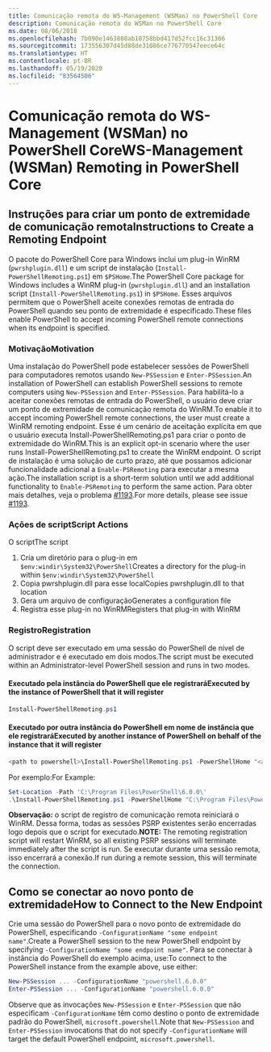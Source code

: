 ```yaml
---
title: Comunicação remota do WS-Management (WSMan) no PowerShell Core
description: Comunicação remota do WSMan no PowerShell Core
ms.date: 08/06/2018
ms.openlocfilehash: 7b090e1463808ab10758bbd417d52fcc16c31366
ms.sourcegitcommit: 173556307d45d88de31086ce776770547eece64c
ms.translationtype: HT
ms.contentlocale: pt-BR
ms.lasthandoff: 05/19/2020
ms.locfileid: "83564506"
---
```

# <a name="ws-management-wsman-remoting-in-powershell-core"></a><span data-ttu-id="82370-103">Comunicação remota do WS-Management (WSMan) no PowerShell Core</span><span class="sxs-lookup"><span data-stu-id="82370-103">WS-Management (WSMan) Remoting in PowerShell Core</span></span>

## <a name="instructions-to-create-a-remoting-endpoint"></a><span data-ttu-id="82370-104">Instruções para criar um ponto de extremidade de comunicação remota</span><span class="sxs-lookup"><span data-stu-id="82370-104">Instructions to Create a Remoting Endpoint</span></span>

<span data-ttu-id="82370-105">O pacote do PowerShell Core para Windows inclui um plug-in WinRM (`pwrshplugin.dll`) e um script de instalação (`Install-PowerShellRemoting.ps1`) em `$PSHome`.</span><span class="sxs-lookup"><span data-stu-id="82370-105">The PowerShell Core package for Windows includes a WinRM plug-in (`pwrshplugin.dll`) and an installation script (`Install-PowerShellRemoting.ps1`) in `$PSHome`.</span></span>
<span data-ttu-id="82370-106">Esses arquivos permitem que o PowerShell aceite conexões remotas de entrada do PowerShell quando seu ponto de extremidade é especificado.</span><span class="sxs-lookup"><span data-stu-id="82370-106">These files enable PowerShell to accept incoming PowerShell remote connections when its endpoint is specified.</span></span>

### <a name="motivation"></a><span data-ttu-id="82370-107">Motivação</span><span class="sxs-lookup"><span data-stu-id="82370-107">Motivation</span></span>

<span data-ttu-id="82370-108">Uma instalação do PowerShell pode estabelecer sessões de PowerShell para computadores remotos usando `New-PSSession` e `Enter-PSSession`.</span><span class="sxs-lookup"><span data-stu-id="82370-108">An installation of PowerShell can establish PowerShell sessions to remote computers using `New-PSSession` and `Enter-PSSession`.</span></span>
<span data-ttu-id="82370-109">Para habilitá-lo a aceitar conexões remotas de entrada do PowerShell, o usuário deve criar um ponto de extremidade de comunicação remota do WinRM.</span><span class="sxs-lookup"><span data-stu-id="82370-109">To enable it to accept incoming PowerShell remote connections, the user must create a WinRM remoting endpoint.</span></span>
<span data-ttu-id="82370-110">Esse é um cenário de aceitação explícita em que o usuário executa Install-PowerShellRemoting.ps1 para criar o ponto de extremidade do WinRM.</span><span class="sxs-lookup"><span data-stu-id="82370-110">This is an explicit opt-in scenario where the user runs Install-PowerShellRemoting.ps1 to create the WinRM endpoint.</span></span>
<span data-ttu-id="82370-111">O script de instalação é uma solução de curto prazo, até que possamos adicionar funcionalidade adicional a `Enable-PSRemoting` para executar a mesma ação.</span><span class="sxs-lookup"><span data-stu-id="82370-111">The installation script is a short-term solution until we add additional functionality to `Enable-PSRemoting` to perform the same action.</span></span>
<span data-ttu-id="82370-112">Para obter mais detalhes, veja o problema [#1193](https://github.com/PowerShell/PowerShell/issues/1193).</span><span class="sxs-lookup"><span data-stu-id="82370-112">For more details, please see issue [#1193](https://github.com/PowerShell/PowerShell/issues/1193).</span></span>

### <a name="script-actions"></a><span data-ttu-id="82370-113">Ações de script</span><span class="sxs-lookup"><span data-stu-id="82370-113">Script Actions</span></span>

<span data-ttu-id="82370-114">O script</span><span class="sxs-lookup"><span data-stu-id="82370-114">The script</span></span>

1. <span data-ttu-id="82370-115">Cria um diretório para o plug-in em `$env:windir\System32\PowerShell`</span><span class="sxs-lookup"><span data-stu-id="82370-115">Creates a directory for the plug-in within `$env:windir\System32\PowerShell`</span></span>
1. <span data-ttu-id="82370-116">Copia pwrshplugin.dll para esse local</span><span class="sxs-lookup"><span data-stu-id="82370-116">Copies pwrshplugin.dll to that location</span></span>
1. <span data-ttu-id="82370-117">Gera um arquivo de configuração</span><span class="sxs-lookup"><span data-stu-id="82370-117">Generates a configuration file</span></span>
1. <span data-ttu-id="82370-118">Registra esse plug-in no WinRM</span><span class="sxs-lookup"><span data-stu-id="82370-118">Registers that plug-in with WinRM</span></span>

### <a name="registration"></a><span data-ttu-id="82370-119">Registro</span><span class="sxs-lookup"><span data-stu-id="82370-119">Registration</span></span>

<span data-ttu-id="82370-120">O script deve ser executado em uma sessão do PowerShell de nível de administrador e é executado em dois modos.</span><span class="sxs-lookup"><span data-stu-id="82370-120">The script must be executed within an Administrator-level PowerShell session and runs in two modes.</span></span>

#### <a name="executed-by-the-instance-of-powershell-that-it-will-register"></a><span data-ttu-id="82370-121">Executado pela instância do PowerShell que ele registrará</span><span class="sxs-lookup"><span data-stu-id="82370-121">Executed by the instance of PowerShell that it will register</span></span>

```powershell
Install-PowerShellRemoting.ps1
```

#### <a name="executed-by-another-instance-of-powershell-on-behalf-of-the-instance-that-it-will-register"></a><span data-ttu-id="82370-122">Executado por outra instância do PowerShell em nome de instância que ele registrará</span><span class="sxs-lookup"><span data-stu-id="82370-122">Executed by another instance of PowerShell on behalf of the instance that it will register</span></span>

```powershell
<path to powershell>\Install-PowerShellRemoting.ps1 -PowerShellHome "<absolute path to the instance's $PSHOME>"
```

<span data-ttu-id="82370-123">Por exemplo:</span><span class="sxs-lookup"><span data-stu-id="82370-123">For Example:</span></span>

```powershell
Set-Location -Path 'C:\Program Files\PowerShell\6.0.0\'
.\Install-PowerShellRemoting.ps1 -PowerShellHome "C:\Program Files\PowerShell\6.0.0\"
```

<span data-ttu-id="82370-124">**Observação:** o script de registro de comunicação remota reiniciará o WinRM. Dessa forma, todas as sessões PSRP existentes serão encerradas logo depois que o script for executado.</span><span class="sxs-lookup"><span data-stu-id="82370-124">**NOTE:** The remoting registration script will restart WinRM, so all existing PSRP sessions will terminate immediately after the script is run.</span></span> <span data-ttu-id="82370-125">Se executar durante uma sessão remota, isso encerrará a conexão.</span><span class="sxs-lookup"><span data-stu-id="82370-125">If run during a remote session, this will terminate the connection.</span></span>

## <a name="how-to-connect-to-the-new-endpoint"></a><span data-ttu-id="82370-126">Como se conectar ao novo ponto de extremidade</span><span class="sxs-lookup"><span data-stu-id="82370-126">How to Connect to the New Endpoint</span></span>

<span data-ttu-id="82370-127">Crie uma sessão do PowerShell para o novo ponto de extremidade do PowerShell, especificando `-ConfigurationName "some endpoint name"`.</span><span class="sxs-lookup"><span data-stu-id="82370-127">Create a PowerShell session to the new PowerShell endpoint by specifying `-ConfigurationName "some endpoint name"`.</span></span> <span data-ttu-id="82370-128">Para se conectar à instância do PowerShell do exemplo acima, use:</span><span class="sxs-lookup"><span data-stu-id="82370-128">To connect to the PowerShell instance from the example above, use either:</span></span>

```powershell
New-PSSession ... -ConfigurationName "powershell.6.0.0"
Enter-PSSession ... -ConfigurationName "powershell.6.0.0"
```

<span data-ttu-id="82370-129">Observe que as invocações `New-PSSession` e `Enter-PSSession` que não especificam `-ConfigurationName` têm como destino o ponto de extremidade padrão do PowerShell, `microsoft.powershell`.</span><span class="sxs-lookup"><span data-stu-id="82370-129">Note that `New-PSSession` and `Enter-PSSession` invocations that do not specify `-ConfigurationName` will target the default PowerShell endpoint, `microsoft.powershell`.</span></span>
